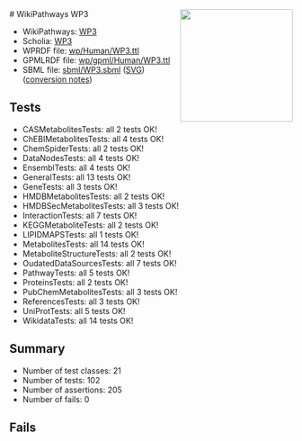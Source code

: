 <img style="float: right; width: 200px" src="../logo.png" />
# WikiPathways WP3

* WikiPathways: [WP3](https://identifiers.org/wikipathways:WP3)
* Scholia: [WP3](https://scholia.toolforge.org/wikipathways/WP3)
* WPRDF file: [wp/Human/WP3.ttl](../wp/Human/WP3.ttl)
* GPMLRDF file: [wp/gpml/Human/WP3.ttl](../wp/gpml/Human/WP3.ttl)
* SBML file: [sbml/WP3.sbml](../sbml/WP3.sbml) ([SVG](../sbml/WP3.svg)) ([conversion notes](../sbml/WP3.txt))

## Tests
* CASMetabolitesTests: all 2 tests OK!
* ChEBIMetabolitesTests: all 4 tests OK!
* ChemSpiderTests: all 2 tests OK!
* DataNodesTests: all 4 tests OK!
* EnsemblTests: all 4 tests OK!
* GeneralTests: all 13 tests OK!
* GeneTests: all 3 tests OK!
* HMDBMetabolitesTests: all 2 tests OK!
* HMDBSecMetabolitesTests: all 3 tests OK!
* InteractionTests: all 7 tests OK!
* KEGGMetaboliteTests: all 2 tests OK!
* LIPIDMAPSTests: all 1 tests OK!
* MetabolitesTests: all 14 tests OK!
* MetaboliteStructureTests: all 2 tests OK!
* OudatedDataSourcesTests: all 7 tests OK!
* PathwayTests: all 5 tests OK!
* ProteinsTests: all 2 tests OK!
* PubChemMetabolitesTests: all 3 tests OK!
* ReferencesTests: all 3 tests OK!
* UniProtTests: all 5 tests OK!
* WikidataTests: all 14 tests OK!


## Summary

* Number of test classes: 21
* Number of tests: 102
* Number of assertions: 205
* Number of fails: 0

## Fails

